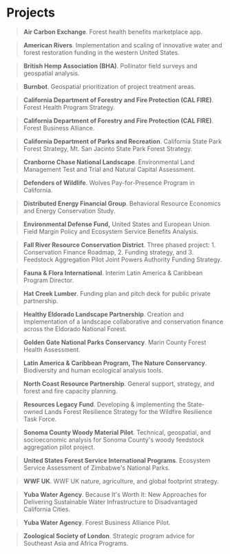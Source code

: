 # Projects

> **Air Carbon Exchange**. Forest health benefits marketplace app.  
  
> **American Rivers**. Implementation and scaling of innovative water and forest restoration funding in the western United States.  
  
> **British Hemp Association (BHA)**. Pollinator field surveys and geospatial analysis.  
  
> **Burnbot**. Geospatial prioritization of project treatment areas.  
  
> **California Department of Forestry and Fire Protection (CAL FIRE)**. Forest Health Program Strategy.  

> **California Department of Forestry and Fire Protection (CAL FIRE)**. Forest Business Alliance.  
  
> **California Department of Parks and Recreation**. California State Park Forest Strategy, Mt. San Jacinto State Park Forest Strategy.  
  
> **Cranborne Chase National Landscape**. Environmental Land Management Test and Trial and Natural Capital Assessment.  
  
> **Defenders of Wildlife**. Wolves Pay-for-Presence Program in California.  
  
> **Distributed Energy Financial Group**. Behavioral Resource Economics and Energy Conservation Study.  
  
> **Environmental Defense Fund,** United States and European Union. Field Margin Policy and Ecosystem Service Benefits Analysis.  
  
> **Fall River Resource Conservation District**. Three phased project: 1. Conservation Finance Roadmap, 2. Funding strategy, and 3. Feedstock Aggregation Pilot Joint Powers Authority Funding Strategy.  
  
> **Fauna & Flora International**. Interim Latin America & Caribbean Program Director.  

> **Hat Creek Lumber**. Funding plan and pitch deck for public private partnership.

> **Healthy Eldorado Landscape Partnership**. Creation and implementation of a landscape collaborative and conservation finance across the Eldorado National Forest.
  
> **Golden Gate National Parks Conservancy**. Marin County Forest Health Assessment.  
  
> **Latin America & Caribbean Program, The Nature Conservancy**. Biodiversity and human ecological analysis tools.
  
> **North Coast Resource Partnership**. General support, strategy, and forest and fire capacity planning.  

> **Resources Legacy Fund**. Developing & implementing the State-owned Lands Forest Resilience Strategy for the Wildfire Resilience Task Force.

> **Sonoma County Woody Material Pilot**. Technical, geospatial, and socioeconomic analysis for Sonoma County's woody feedstock aggregation pilot project.  

> **United States Forest Service International Programs**. Ecosystem Service Assessment of Zimbabwe's National Parks. 

> **WWF UK**. WWF UK nature, agriculture, and global footprint strategy.
  
> **Yuba Water Agency**. Because It's Worth It: New Approaches for Delivering Sustainable Water Infrastructure to Disadvantaged California Cities.  

> **Yuba Water Agency**. Forest Business Alliance Pilot.  

> **Zoological Society of London**. Strategic program advice for Southeast Asia and Africa Programs.